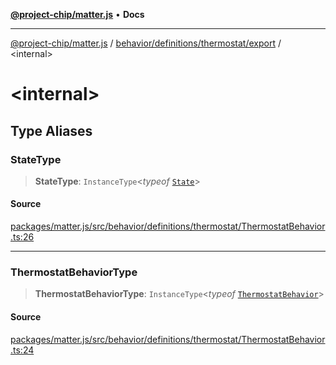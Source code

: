 [**@project-chip/matter.js**](../../../../../README.md) • **Docs**

***

[@project-chip/matter.js](../../../../../modules.md) / [behavior/definitions/thermostat/export](../README.md) / \<internal\>

# \<internal\>

## Type Aliases

### StateType

> **StateType**: `InstanceType`\<*typeof* [`State`](../classes/ThermostatServer.md#state-1)\>

#### Source

[packages/matter.js/src/behavior/definitions/thermostat/ThermostatBehavior.ts:26](https://github.com/project-chip/matter.js/blob/7a8cbb56b87d4ccf34bec5a9a95ab40a1711324f/packages/matter.js/src/behavior/definitions/thermostat/ThermostatBehavior.ts#L26)

***

### ThermostatBehaviorType

> **ThermostatBehaviorType**: `InstanceType`\<*typeof* [`ThermostatBehavior`](../README.md#thermostatbehavior)\>

#### Source

[packages/matter.js/src/behavior/definitions/thermostat/ThermostatBehavior.ts:24](https://github.com/project-chip/matter.js/blob/7a8cbb56b87d4ccf34bec5a9a95ab40a1711324f/packages/matter.js/src/behavior/definitions/thermostat/ThermostatBehavior.ts#L24)
